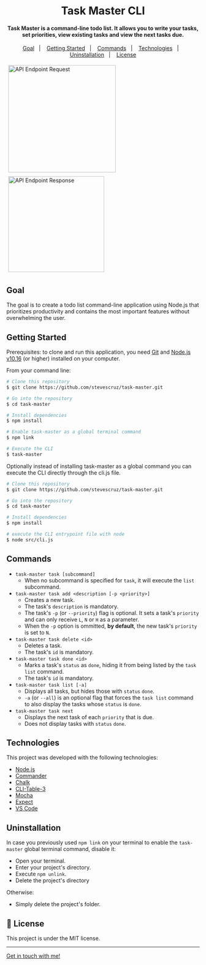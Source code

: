 <h1 align="center">
    <br>
    Task Master CLI
</h1>

<h4 align="center">
  Task Master is a command-line todo list. It allows you to write your tasks, set priorities, view existing tasks and view the next tasks due.
</h4>

<p align="center">
  <a href="#goal">Goal</a>&nbsp;&nbsp;&nbsp;|&nbsp;&nbsp;&nbsp;
  <a href="#getting-started">Getting Started</a>&nbsp;&nbsp;&nbsp;|&nbsp;&nbsp;&nbsp;
  <a href="#commands">Commands</a>&nbsp;&nbsp;&nbsp;|&nbsp;&nbsp;&nbsp;
  <a href="#technologies">Technologies</a>&nbsp;&nbsp;&nbsp;|&nbsp;&nbsp;&nbsp;
  <a href="#uninstallation">Uninstallation</a>&nbsp;&nbsp;&nbsp;|&nbsp;&nbsp;&nbsp;
  <a href="#memo-license">License</a>
</p>

<div style="display: flex; flex-wrap: wrap;">
  <img style="margin: 5px" alt="API Endpoint Request" src="https://res.cloudinary.com/dmct8cfu9/image/upload/v1618085857/task-master_task-add_wzpz3g.png" width="280" />

  <img style="margin: 5px" alt="API Endpoint Response" src="https://res.cloudinary.com/dmct8cfu9/image/upload/v1618085857/task-master_task_b2a9na.png" width="250" />
</div>

## Goal

The goal is to create a todo list command-line application using Node.js that prioritizes productivity and contains the most important features without overwhelming the user.

## Getting Started

Prerequisites: to clone and run this application, you need [Git](https://git-scm.com) and [Node.js v10.16][nodejs] (or higher) installed on your computer.

From your command line:

```bash
# Clone this repository
$ git clone https://github.com/stevescruz/task-master.git

# Go into the repository
$ cd task-master

# Install dependencies
$ npm install

# Enable task-master as a global terminal command
$ npm link

# Execute the CLI
$ task-master
```

Optionally instead of installing task-master as a global command you can execute the CLI directly through the cli.js file.

```bash
# Clone this repository
$ git clone https://github.com/stevescruz/task-master.git

# Go into the repository
$ cd task-master

# Install dependencies
$ npm install

# execute the CLI entrypoint file with node
$ node src/cli.js
```

## Commands

- `task-master task [subcommand]`
  - When no subcommand is specified for `task`, it will execute the `list` subcommand.
- `task-master task add <description [-p <priority>]`
  - Creates a new task.
  - The task's `description` is mandatory.
  - The task's `-p` (or `--priority`) flag is optional. It sets a task's `priority` and can only receive `L`, `N` or `H` as a parameter.
  - When the `-p` option is ommitted, **by default**, the new task's `priority` is set to `N`.
- `task-master task delete <id>`
  - Deletes a task.
  - The task's `id` is mandatory.
- `task-master task done <id>`
  - Marks a task's `status` as `done`, hiding it from being listed by the `task list` command.
  - The task's `id` is mandatory.
- `task-master task list [-a]`
  - Displays all tasks, but hides those with `status` `done`.
  - `-a` (or `--all`) is an optional flag that forces the `task list` command to also display the tasks whose `status` is `done`.
- `task-master task next`
  - Displays the next task of each `priority` that is due.
  - Does not display tasks with `status` `done`.

## Technologies

This project was developed with the following technologies:

-  [Node.js](https://nodejs.org/en/)
-  [Commander](https://github.com/tj/commander.js/)
-  [Chalk](https://github.com/chalk/chalk)
-  [CLI-Table-3](https://github.com/cli-table/cli-table3)
-  [Mocha](https://mochajs.org/)
-  [Expect](https://jestjs.io/docs/expect)
-  [VS Code][vc]

## Uninstallation

In case you previously used `npm link` on your terminal to enable the `task-master` global terminal command, disable it:
- Open your terminal.
- Enter your project's directory.
- Execute `npm unlink`.
- Delete the project's directory

Otherwise:
- Simply delete the project's folder.

## :memo: License
This project is under the MIT license.

---

[Get in touch with me!](https://www.linkedin.com/in/stevescruz/)

[nodejs]: https://nodejs.org/
[vc]: https://code.visualstudio.com/